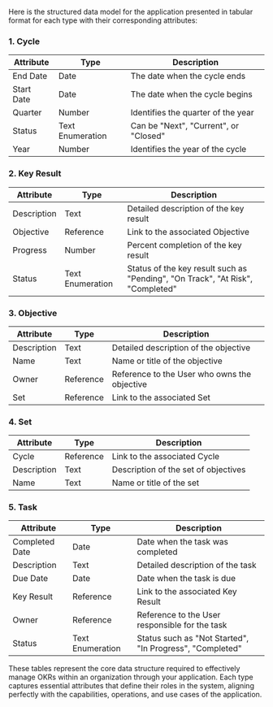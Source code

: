 Here is the structured data model for the application presented in tabular format for each type with their corresponding attributes:

### 1. Cycle
| Attribute    | Type                  | Description                      |
|--------------|-----------------------|----------------------------------|
| End Date     | Date                  | The date when the cycle ends     |
| Start Date   | Date                  | The date when the cycle begins   |
| Quarter      | Number                | Identifies the quarter of the year|
| Status       | Text Enumeration      | Can be "Next", "Current", or "Closed" |
| Year         | Number                | Identifies the year of the cycle |

### 2. Key Result
| Attribute    | Type                  | Description                      |
|--------------|-----------------------|----------------------------------|
| Description  | Text                  | Detailed description of the key result |
| Objective    | Reference             | Link to the associated Objective |
| Progress     | Number                | Percent completion of the key result |
| Status       | Text Enumeration      | Status of the key result such as "Pending", "On Track", "At Risk", "Completed" |

### 3. Objective
| Attribute    | Type                  | Description                      |
|--------------|-----------------------|----------------------------------|
| Description  | Text                  | Detailed description of the objective |
| Name         | Text                  | Name or title of the objective   |
| Owner        | Reference             | Reference to the User who owns the objective |
| Set          | Reference             | Link to the associated Set       |

### 4. Set
| Attribute    | Type                  | Description                      |
|--------------|-----------------------|----------------------------------|
| Cycle        | Reference             | Link to the associated Cycle     |
| Description  | Text                  | Description of the set of objectives |
| Name         | Text                  | Name or title of the set         |

### 5. Task
| Attribute    | Type                  | Description                      |
|--------------|-----------------------|----------------------------------|
| Completed Date | Date                | Date when the task was completed |
| Description  | Text                  | Detailed description of the task |
| Due Date     | Date                  | Date when the task is due        |
| Key Result   | Reference             | Link to the associated Key Result |
| Owner        | Reference             | Reference to the User responsible for the task |
| Status       | Text Enumeration      | Status such as "Not Started", "In Progress", "Completed" |

These tables represent the core data structure required to effectively manage OKRs within an organization through your application. Each type captures essential attributes that define their roles in the system, aligning perfectly with the capabilities, operations, and use cases of the application.